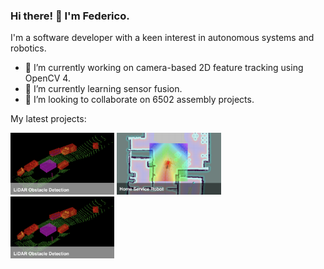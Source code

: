 ### Hi there! 👋 I'm Federico.

I'm a software developer with a keen interest in autonomous systems and robotics.

- 🔭 I’m currently working on camera-based 2D feature tracking using OpenCV 4.
- 🌱 I’m currently learning sensor fusion.
- 👯 I’m looking to collaborate on 6502 assembly projects.

My latest projects:

<p float="left">
  <img src="img/udacity-sfend-p1.png" width="33%" />
  <img src="img/udacity-rsend-p5.png" width="33%" /> 
  <img src="img/udacity-sfend-p1.png" width="33%" />
</p>

<!--
**federicomariamassari/federicomariamassari** is a ✨ _special_ ✨ repository because its `README.md` (this file) appears on your GitHub profile.

Here are some ideas to get you started:

- 🔭 I’m currently working on ...
- 🌱 I’m currently learning ...
- 👯 I’m looking to collaborate on ...
- 🤔 I’m looking for help with ...
- 💬 Ask me about ...
- 📫 How to reach me: ...
- 😄 Pronouns: ...
- ⚡ Fun fact: ...

You can check my main page at federicomariamassari.github.io
-->
